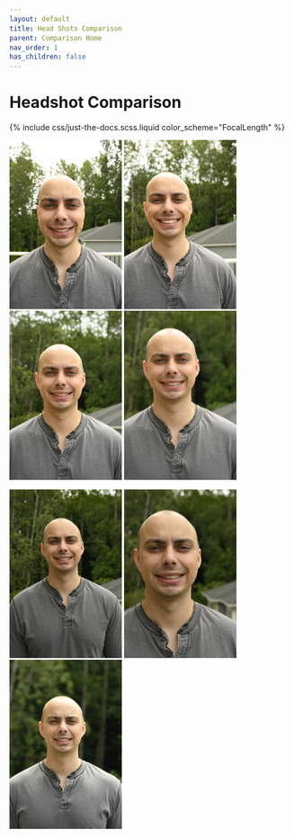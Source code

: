 ```yaml
---
layout: default
title: Head Shots Comparison
parent: Comparison Home
nav_order: 1
has_children: false
---
```


# Headshot Comparison

{% include css/just-the-docs.scss.liquid color_scheme="FocalLength" %}

<img src="/images/Head/24mm.JPG" width="200"> <img src="/images/Head/35mm.JPG" width="200"> <img src="/images/Head/50mm.JPG" width="200"> <img src="/images/Head/70mm.JPG" width="200"> 


<img src="/images/Head/58mm-prime.JPG" width="200"> <img src="/images/Head/58mm-prime-close.JPG" width="200"> <img src="/images/Head/105mm-prime.JPG" width="200"> 